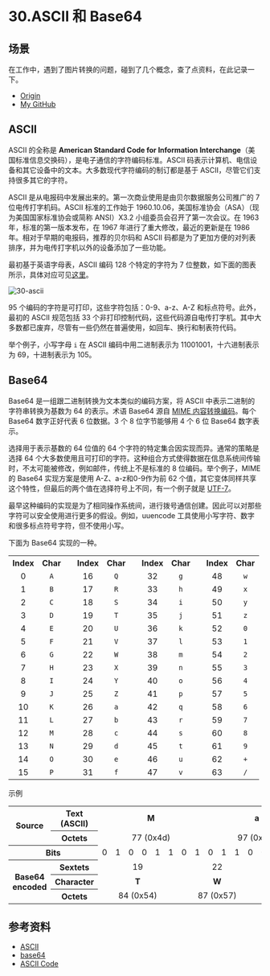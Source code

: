 # 30.ASCII 和 Base64
## <a name="situation"></a> 场景
在工作中，遇到了图片转换的问题，碰到了几个概念，查了点资料，在此记录一下。


- [Origin][url-origin]
- [My GitHub][url-my-github]

## ASCII
ASCII 的全称是 **American Standard Code for Information Interchange**（美国标准信息交换码），是电子通信的字符编码标准。ASCII 码表示计算机、电信设备和其它设备中的文本。大多数现代字符编码的制订都是基于 ASCII，尽管它们支持很多其它的字符。

ASCII 是从电报码中发展出来的。第一次商业使用是由贝尔数据服务公司推广的 7 位电传打字机码。ASCII 标准的工作始于 1960.10.06，美国标准协会（ASA）（现为美国国家标准协会或简称 ANSI）X3.2 小组委员会召开了第一次会议。在 1963 年，标准的第一版本发布，在 1967 年进行了重大修改，最近的更新是在 1986 年。相对于早期的电报码，推荐的贝尔码和 ASCII 码都是为了更加方便的对列表排序，并为电传打字机以外的设备添加了一些功能。

最初基于英语字母表，ASCII 编码 128 个特定的字符为 7 位整数，如下面的图表所示，具体对应可见[这里][url-website-ascii-code]。

![30-ascii][url-local-ascii]

95 个编码的字符是可打印，这些字符包括：0-9、a-z、A-Z 和标点符号。此外，最初的 ASCII 规范包括 33 个非打印控制代码，这些代码源自电传打字机。其中大多数都已废弃，尽管有一些仍然在普遍使用，如回车、换行和制表符代码。

举个例子，小写字母 `i` 在 ASCII 编码中用二进制表示为 11001001，十六进制表示为 69，十进制表示为 105。

## Base64
Base64 是一组跟二进制转换为文本类似的编码方案，将 ASCII 中表示二进制的字符串转换为基数为 64 的表示。术语 Base64 源自 [MIME 内容转换编码][url-wiki-content-transfer-encoding]。每个 Base64 数字正好代表 6 位数据。3 个 8 位字节能够用 4 个 6 位 Base64 数字表示。

选择用于表示基数的 64 位值的 64 个字符的特定集合因实现而异。通常的策略是选择 64 个大多数使用且可打印的字符。这种组合方式使得数据在信息系统间传输时，不太可能被修改，例如邮件，传统上不是标准的 8 位编码。举个例子，MIME 的 Base64 实现方案是使用 A-Z、a-z和0-9作为前 62 个值，其它变体同样共享这个特性，但最后的两个值在选择符号上不同，有一个例子就是 [UTF-7][url-wiki-utf-7]。

最早这种编码的实现是为了相同操作系统间，进行拨号通信创建。因此可以对那些字符可以安全使用进行更多的假设。例如，uuencode 工具使用小写字符、数字和很多标点符号字符，但不使用小写。

下面为 Base64 实现的一种。

<table class="wikitable" style="text-align:center">

<tbody><tr>
<th scope="col">Index</th>
<th scope="col">Char
</th>
<td rowspan="17">
</td>
<th scope="col">Index</th>
<th scope="col">Char
</th>
<td rowspan="17">
</td>
<th scope="col">Index</th>
<th scope="col">Char
</th>
<td rowspan="17">
</td>
<th scope="col">Index</th>
<th scope="col">Char
</th></tr>
<tr>
<td>0</td>
<td><code>A</code></td>
<td>16</td>
<td><code>Q</code></td>
<td>32</td>
<td><code>g</code></td>
<td>48</td>
<td><code>w</code>
</td></tr>
<tr>
<td>1</td>
<td><code>B</code></td>
<td>17</td>
<td><code>R</code></td>
<td>33</td>
<td><code>h</code></td>
<td>49</td>
<td><code>x</code>
</td></tr>
<tr>
<td>2</td>
<td><code>C</code></td>
<td>18</td>
<td><code>S</code></td>
<td>34</td>
<td><code>i</code></td>
<td>50</td>
<td><code>y</code>
</td></tr>
<tr>
<td>3</td>
<td><code>D</code></td>
<td>19</td>
<td><code>T</code></td>
<td>35</td>
<td><code>j</code></td>
<td>51</td>
<td><code>z</code>
</td></tr>
<tr>
<td>4</td>
<td><code>E</code></td>
<td>20</td>
<td><code>U</code></td>
<td>36</td>
<td><code>k</code></td>
<td>52</td>
<td><code>0</code>
</td></tr>
<tr>
<td>5</td>
<td><code>F</code></td>
<td>21</td>
<td><code>V</code></td>
<td>37</td>
<td><code>l</code></td>
<td>53</td>
<td><code>1</code>
</td></tr>
<tr>
<td>6</td>
<td><code>G</code></td>
<td>22</td>
<td><code>W</code></td>
<td>38</td>
<td><code>m</code></td>
<td>54</td>
<td><code>2</code>
</td></tr>
<tr>
<td>7</td>
<td><code>H</code></td>
<td>23</td>
<td><code>X</code></td>
<td>39</td>
<td><code>n</code></td>
<td>55</td>
<td><code>3</code>
</td></tr>
<tr>
<td>8</td>
<td><code>I</code></td>
<td>24</td>
<td><code>Y</code></td>
<td>40</td>
<td><code>o</code></td>
<td>56</td>
<td><code>4</code>
</td></tr>
<tr>
<td>9</td>
<td><code>J</code></td>
<td>25</td>
<td><code>Z</code></td>
<td>41</td>
<td><code>p</code></td>
<td>57</td>
<td><code>5</code>
</td></tr>
<tr>
<td>10</td>
<td><code>K</code></td>
<td>26</td>
<td><code>a</code></td>
<td>42</td>
<td><code>q</code></td>
<td>58</td>
<td><code>6</code>
</td></tr>
<tr>
<td>11</td>
<td><code>L</code></td>
<td>27</td>
<td><code>b</code></td>
<td>43</td>
<td><code>r</code></td>
<td>59</td>
<td><code>7</code>
</td></tr>
<tr>
<td>12</td>
<td><code>M</code></td>
<td>28</td>
<td><code>c</code></td>
<td>44</td>
<td><code>s</code></td>
<td>60</td>
<td><code>8</code>
</td></tr>
<tr>
<td>13</td>
<td><code>N</code></td>
<td>29</td>
<td><code>d</code></td>
<td>45</td>
<td><code>t</code></td>
<td>61</td>
<td><code>9</code>
</td></tr>
<tr>
<td>14</td>
<td><code>O</code></td>
<td>30</td>
<td><code>e</code></td>
<td>46</td>
<td><code>u</code></td>
<td>62</td>
<td><code>+</code>
</td></tr>
<tr>
<td>15</td>
<td><code>P</code></td>
<td>31</td>
<td><code>f</code></td>
<td>47</td>
<td><code>v</code></td>
<td>63</td>
<td><code>/</code>
</td></tr></tbody>
</table>

示例
<table class="wikitable" style="text-align:center;">

<tbody><tr style="font-weight:bold;">
<th rowspan="2" scope="row">Source
</th>
<th scope="row">Text (ASCII)
</th>
<td colspan="8">M
</td>
<td colspan="8">a
</td>
<td colspan="8">n
</td></tr>
<tr>
<th scope="row">Octets
</th>
<td colspan="8">77 (0x4d)
</td>
<td colspan="8">97 (0x61)
</td>
<td colspan="8">110 (0x6e)
</td></tr>
<tr>
<th colspan="2" scope="row">Bits
</th>
<td>0</td>
<td>1</td>
<td>0</td>
<td>0</td>
<td>1</td>
<td>1</td>
<td>0</td>
<td>1
</td>
<td>0</td>
<td>1</td>
<td>1</td>
<td>0</td>
<td>0</td>
<td>0</td>
<td>0</td>
<td>1
</td>
<td>0</td>
<td>1</td>
<td>1</td>
<td>0</td>
<td>1</td>
<td>1</td>
<td>1</td>
<td>0
</td></tr>
<tr>
<th rowspan="3" scope="row">Base64<br>encoded
</th>
<th scope="row">Sextets
</th>
<td colspan="6">19
</td>
<td colspan="6">22
</td>
<td colspan="6">5
</td>
<td colspan="6">46
</td></tr>
<tr style="font-weight:bold;">
<th scope="row">Character
</th>
<td colspan="6">T
</td>
<td colspan="6">W
</td>
<td colspan="6">F
</td>
<td colspan="6">u
</td></tr>
<tr>
<th scope="row">Octets
</th>
<td colspan="6">84 (0x54)
</td>
<td colspan="6">87 (0x57)
</td>
<td colspan="6">70 (0x46)
</td>
<td colspan="6">117 (0x75)
</td></tr></tbody></table>


## <a name="reference"></a> 参考资料
- [ASCII][url-wiki-ascii]
- [base64][url-wiki-base64]
- [ASCII Code][url-website-ascii-code]

[url-wiki-ascii]:https://en.wikipedia.org/wiki/ASCII
[url-wiki-base64]:https://en.wikipedia.org/wiki/Base64
[url-w3schools-html-character-sets]:https://www.w3schools.com/charsets/default.asp
[url-blog]:http://www.cnblogs.com/skynet/archive/2011/05/03/2035105.html#!comments
[url-wiki-content-transfer-encoding]:https://en.wikipedia.org/wiki/MIME#Content-Transfer-Encoding
[url-wiki-utf-7]:https://en.wikipedia.org/wiki/UTF-7
[url-website-ascii-code]:https://www.ascii-code.com/


[url-local-ascii]:https://xxholic.github.io/segment/images/30/ascii.png


[url-origin]:https://github.com/XXHolic/segment/issues/32
[url-my-github]:https://github.com/XXHolic